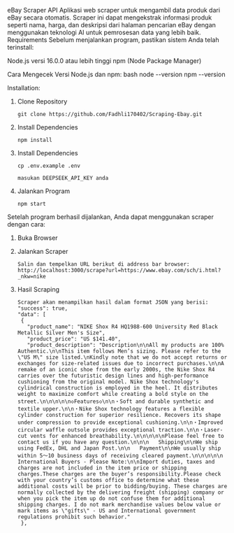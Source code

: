 eBay Scraper API
Aplikasi web scraper untuk mengambil data produk dari eBay secara otomatis. Scraper ini dapat mengekstrak informasi produk seperti nama, harga, dan deskripsi dari halaman pencarian eBay dengan menggunakan teknologi AI untuk pemrosesan data yang lebih baik.
Requirements
Sebelum menjalankan program, pastikan sistem Anda telah terinstall:

Node.js versi 16.0.0 atau lebih tinggi
npm (Node Package Manager)

Cara Mengecek Versi Node.js dan npm:
bash
node --version
npm --version

Installation:

1.  Clone Repository

    ```
    git clone https://github.com/Fadhli170402/Scraping-Ebay.git
    ```

2.  Install Dependencies

    ```
    npm install
    ```

3.  Install Dependencies

    ```
    cp .env.example .env
    ```

    ```
    masukan DEEPSEEK_API_KEY anda
    ```

4.  Jalankan Program

    ```
    npm start
    ```

Setelah program berhasil dijalankan, Anda dapat menggunakan scraper dengan cara:

1. Buka Browser
2. Jalankan Scraper

   ```
   Salin dan tempelkan URL berikut di address bar browser:
   http://localhost:3000/scrape?url=https://www.ebay.com/sch/i.html?_nkw=nike
   ```

3. Hasil Scraping

   ```
   Scraper akan menampilkan hasil dalam format JSON yang berisi:
   "success": true,
   "data": [
    {
      "product_name": "NIKE Shox R4 HQ1988-600 University Red Black Metallic Silver Men's Size",
      "product_price": "US $141.40",
      "product_description": "Description\n\nAll my products are 100% Authentic.\n\nThis item follows Men’s sizing. Please refer to the \"US M\" size listed.\nKindly note that we do not accept returns or exchanges for size-related issues due to incorrect purchases.\n\nA remake of an iconic shoe from the early 2000s, the Nike Shox R4 carries over the futuristic design lines and high-performance cushioning from the original model. Nike Shox technology's cylindrical construction is employed in the heel. It distributes weight to maximize comfort while creating a bold style on the street.\n\n\n\n\n◇Features◇\n\n・Soft and durable synthetic and textile upper.\n\n・Nike Shox technology features a flexible cylinder construction for superior resilience. Recovers its shape under compression to provide exceptional cushioning.\n\n・Improved circular waffle outsole provides exceptional traction.\n\n・Laser-cut vents for enhanced breathability.\n\n\n\n\nPlease feel free to contact us if you have any question.\n\n\n   Shipping\n\nWe ship using FedEx, DHL and Japan Post.\n\n   Payment\n\nWe usually ship within 5〜10 business days of receiving cleared payment.\n\n\n\n\n   International Buyers - Please Note:\n\nImport duties, taxes and charges are not included in the item price or shipping charges.These charges are the buyer’s responsibility.Please check with your country’s customs office to determine what these additional costs will be prior to bidding/buying. These charges are normally collected by the delivering freight (shipping) company or when you pick the item up do not confuse them for additional shipping charges. I do not mark merchandise values below value or mark items as \"gifts\" - US and International government regulations prohibit such behavior."
    },
   ```
